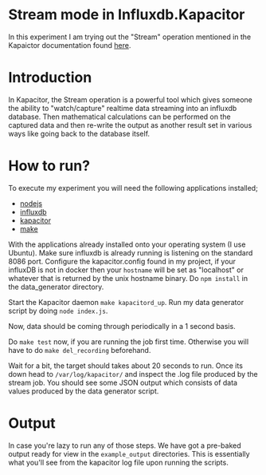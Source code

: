 # Stream mode in Influxdb.Kapacitor

In this experiment I am trying out the "Stream" operation mentioned in the Kapaictor documentation found [here].

# Introduction
In Kapacitor, the Stream operation is a powerful tool which gives someone the ability to "watch/capture" realtime data streaming into an influxdb database. Then mathematical calculations can be performed on the captured data and then re-write the output as another result set in various ways like going back to the database itself.

# How to run?
To execute my experiment you will need the following applications installed;
  - [nodejs]
  - [influxdb]
  - [kapacitor]
  - [make]

With the applications already installed onto your operating system (I use Ubuntu).
Make sure influxdb is already running is listening on the standard 8086 port. 
Configure the kapacitor.config found in my project, if your influxDB is not in docker then your `hostname` will be set as "localhost" or whatever that is returned by the unix hostname binary.
Do `npm install` in the data_generator directory.

Start the Kapacitor daemon `make kapacitord_up`. Run my data generator script by doing `node index.js`.

Now, data should be coming through periodically in a 1 second basis.

Do `make test` now, if you are running the job first time. Otherwise you will have to do `make del_recording` beforehand.

Wait for a bit, the target should takes about 20 seconds to run. Once its down head to `/var/log/kapacitor/` and inspect the .log file produced by the stream job. You should see some JSON output which consists of data values produced by the data generator script.

# Output
In case you're lazy to run any of those steps. We have got a pre-baked output ready for view in the `example_output` directories. This is essentially what you'll see from the kapacitor log file upon running the scripts.

   [here]: <https://docs.influxdata.com/kapacitor/v1.2/examples/continuous_queries/#when-should-we-use-stream-tasks-vs-batch-tasks-in-kapacitor>
   [nodejs]: https://nodejs.org/en/download/
   [influxdb]: https://docs.influxdata.com/influxdb/v1.2/introduction/installation/
   [kapacitor]: https://docs.influxdata.com/kapacitor/v1.2//introduction/installation/
   [make]: http://stackoverflow.com/questions/11934997/how-to-install-make-in-ubuntu
   
